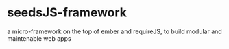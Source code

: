 seedsJS-framework
=================

a micro-framework on the top of ember and requireJS, to build modular and maintenable web apps
